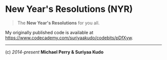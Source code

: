 # New Year's Resolutions (NYR)

> The **New Year's Resolutions** for you all.

My originally published code is available at https://www.codecademy.com/suriyaakudo/codebits/pDfXyw.


----
(c) *2014-present* **Michael Perry & Suriyaa Kudo**
